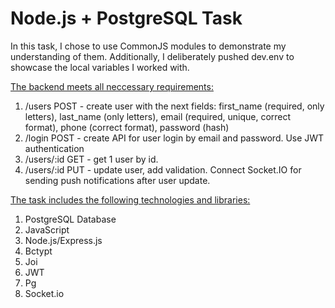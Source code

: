 # Node.js + PostgreSQL Task

In this task, I chose to use CommonJS modules to demonstrate my understanding of them. Additionally, I deliberately pushed dev.env to showcase the local variables I worked with.

<u>The backend meets all neccessary requirements:</u>

1. /users POST - create user with the next fields: first_name (required, only letters),
   last_name (only letters), email (required, unique, correct format), phone (correct format),
   password (hash)
2. /login POST - create API for user login by email and password. Use JWT authentication
3. /users/:id GET - get 1 user by id.
4. /users/:id PUT - update user, add validation. Connect Socket.IO for sending push
   notifications after user update.

<u>The task includes the following technologies and libraries:</u>

1. PostgreSQL Database
2. JavaScript
3. Node.js/Express.js
4. Bctypt
5. Joi
6. JWT
7. Pg
8. Socket.io
